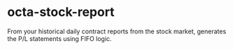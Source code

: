 # octa-stock-report
From your historical daily contract reports from the stock market, generates the P/L statements using FIFO logic.
